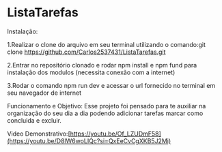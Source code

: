 # ListaTarefas

Instalação:

1.Realizar o clone do arquivo em seu terminal utilizando o comando:git clone https://github.com/Carlos2537431/ListaTarefas.git

2.Entrar no repositório clonado e rodar npm install e npm fund para instalação dos modulos (necessita conexão com a internet)

3.Rodar o comando npm run dev e acessar o url fornecido no terminal em seu navegador de internet


Funcionamento e Objetivo:
Esse projeto foi pensado para te auxiliar na organização do seu dia a dia podendo adicionar tarefas marcar como concluida e excluir.

Video Demonstrativo:[https://youtu.be/Of_LZUDmF58](https://youtu.be/D8lW6woLIQc?si=QxEeCvCgXKB5J2Mi)
